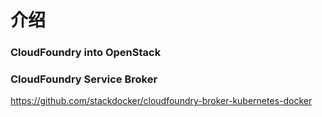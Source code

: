 # 介绍

### CloudFoundry into OpenStack

### CloudFoundry Service Broker

https://github.com/stackdocker/cloudfoundry-broker-kubernetes-docker

